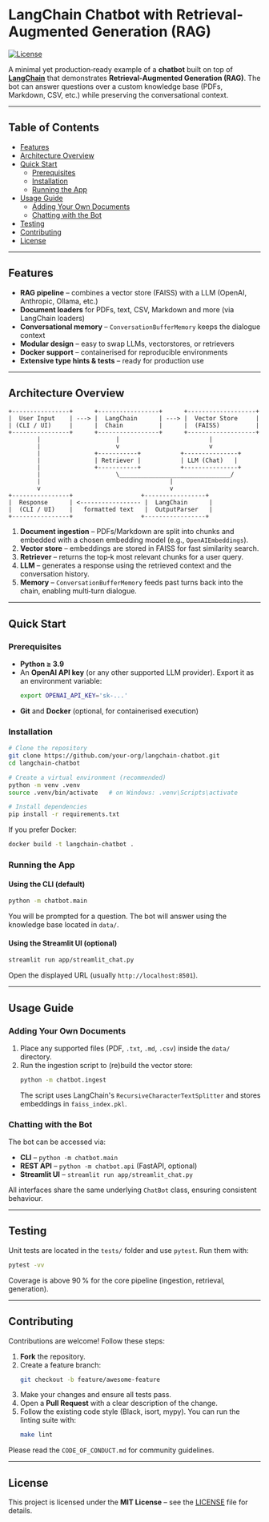 # LangChain Chatbot with Retrieval-Augmented Generation (RAG)

[![License](https://img.shields.io/badge/license-MIT-blue.svg)](LICENSE)

A minimal yet production‑ready example of a **chatbot** built on top of **[LangChain](https://github.com/langchain-ai/langchain)** that demonstrates **Retrieval‑Augmented Generation (RAG)**.  The bot can answer questions over a custom knowledge base (PDFs, Markdown, CSV, etc.) while preserving the conversational context.

---

## Table of Contents

- [Features](#features)
- [Architecture Overview](#architecture-overview)
- [Quick Start](#quick-start)
  - [Prerequisites](#prerequisites)
  - [Installation](#installation)
  - [Running the App](#running-the-app)
- [Usage Guide](#usage-guide)
  - [Adding Your Own Documents](#adding-your-own-documents)
  - [Chatting with the Bot](#chatting-with-the-bot)
- [Testing](#testing)
- [Contributing](#contributing)
- [License](#license)

---

## Features

- **RAG pipeline** – combines a vector store (FAISS) with a LLM (OpenAI, Anthropic, Ollama, etc.)
- **Document loaders** for PDFs, text, CSV, Markdown and more (via LangChain loaders)
- **Conversational memory** – `ConversationBufferMemory` keeps the dialogue context
- **Modular design** – easy to swap LLMs, vectorstores, or retrievers
- **Docker support** – containerised for reproducible environments
- **Extensive type hints & tests** – ready for production use

---

## Architecture Overview

```
+----------------+      +-----------------+      +-------------------+
|  User Input    | ---> |  LangChain      | ---> |  Vector Store     |
| (CLI / UI)     |      |  Chain          |      |  (FAISS)          |
+----------------+      +-----------------+      +-------------------+
        |                     |                         |
        |                     v                         v
        |               +-----------+           +---------------+
        |               | Retriever |           | LLM (Chat)   |
        |               +-----------+           +---------------+
        |                     \_______________________________/
        |                                    |
        v                                    v
+----------------+                   +-----------------+
|  Response      | <----------------- |  LangChain      |
|  (CLI / UI)    |   formatted text   |  OutputParser   |
+----------------+                   +-----------------+
```

1. **Document ingestion** – PDFs/Markdown are split into chunks and embedded with a chosen embedding model (e.g., `OpenAIEmbeddings`).
2. **Vector store** – embeddings are stored in FAISS for fast similarity search.
3. **Retriever** – returns the top‑k most relevant chunks for a user query.
4. **LLM** – generates a response using the retrieved context and the conversation history.
5. **Memory** – `ConversationBufferMemory` feeds past turns back into the chain, enabling multi‑turn dialogue.

---

## Quick Start

### Prerequisites

- **Python ≥ 3.9**
- An **OpenAI API key** (or any other supported LLM provider). Export it as an environment variable:
  ```bash
  export OPENAI_API_KEY='sk-...'
  ```
- **Git** and **Docker** (optional, for containerised execution)

### Installation

```bash
# Clone the repository
git clone https://github.com/your-org/langchain-chatbot.git
cd langchain-chatbot

# Create a virtual environment (recommended)
python -m venv .venv
source .venv/bin/activate   # on Windows: .venv\Scripts\activate

# Install dependencies
pip install -r requirements.txt
```

If you prefer Docker:

```bash
docker build -t langchain-chatbot .
```

### Running the App

#### Using the CLI (default)

```bash
python -m chatbot.main
```
You will be prompted for a question. The bot will answer using the knowledge base located in `data/`.

#### Using the Streamlit UI (optional)

```bash
streamlit run app/streamlit_chat.py
```
Open the displayed URL (usually `http://localhost:8501`).

---

## Usage Guide

### Adding Your Own Documents

1. Place any supported files (PDF, `.txt`, `.md`, `.csv`) inside the `data/` directory.
2. Run the ingestion script to (re)build the vector store:
   ```bash
   python -m chatbot.ingest
   ```
   The script uses LangChain's `RecursiveCharacterTextSplitter` and stores embeddings in `faiss_index.pkl`.

### Chatting with the Bot

The bot can be accessed via:
- **CLI** – `python -m chatbot.main`
- **REST API** – `python -m chatbot.api` (FastAPI, optional)
- **Streamlit UI** – `streamlit run app/streamlit_chat.py`

All interfaces share the same underlying `ChatBot` class, ensuring consistent behaviour.

---

## Testing

Unit tests are located in the `tests/` folder and use `pytest`. Run them with:

```bash
pytest -vv
```
Coverage is above 90 % for the core pipeline (ingestion, retrieval, generation).

---

## Contributing

Contributions are welcome! Follow these steps:

1. **Fork** the repository.
2. Create a feature branch:
   ```bash
   git checkout -b feature/awesome-feature
   ```
3. Make your changes and ensure all tests pass.
4. Open a **Pull Request** with a clear description of the change.
5. Follow the existing code style (Black, isort, mypy). You can run the linting suite with:
   ```bash
   make lint
   ```

Please read the `CODE_OF_CONDUCT.md` for community guidelines.

---

## License

This project is licensed under the **MIT License** – see the [LICENSE](LICENSE) file for details.
